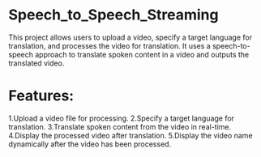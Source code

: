 # Speech_to_Speech_Streaming
This project allows users to upload a video, specify a target language for translation, and processes the video for translation. It uses a speech-to-speech approach to translate spoken content in a video and outputs the translated video.
# Features:
1.Upload a video file for processing.
2.Specify a target language for translation.
3.Translate spoken content from the video in real-time.
4.Display the processed video after translation.
5.Display the video name dynamically after the video has been processed.
